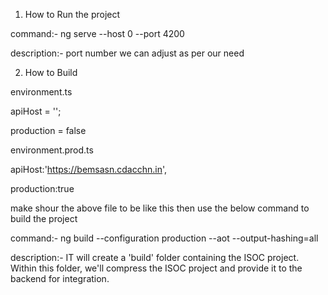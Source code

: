 1. How to Run the project

command:- ng serve --host 0 --port 4200

description:- port number we can adjust as per our need


2. How to Build

environment.ts

apiHost = ''; 

production = false 


environment.prod.ts

apiHost:'https://bemsasn.cdacchn.in',

production:true


make shour the above file to be like this then use the below command to build the project

command:- ng build --configuration production --aot --output-hashing=all

description:- IT will create a 'build' folder containing the ISOC project. Within this folder, we'll compress the ISOC project and provide it to the backend for integration.
